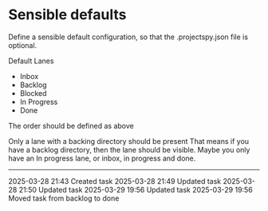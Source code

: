 Sensible defaults
===

Define a sensible default configuration, so that the .projectspy.json file is optional.

Default Lanes

- Inbox
- Backlog
- Blocked
- In Progress
- Done

The order should be defined as above

Only a lane with a backing directory should be present
That means if you have a backlog directory, then the lane should be visible. Maybe you only have an In progress lane, or inbox, in progress and done.

---

2025-03-28 21:43	Created task
2025-03-28 21:49	Updated task
2025-03-28 21:50	Updated task
2025-03-29 19:56	Updated task
2025-03-29 19:56	Moved task from backlog to done